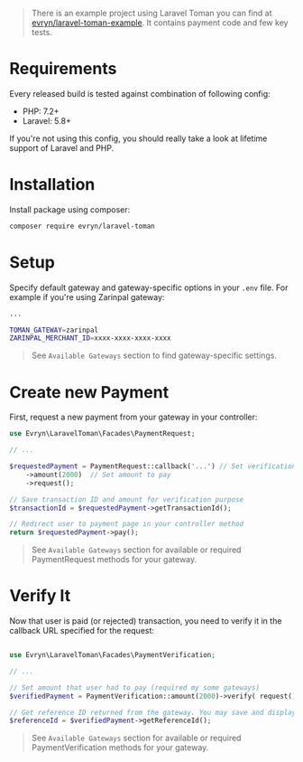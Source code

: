> There is an example project using Laravel Toman you can find at [evryn/laravel-toman-example](https://github.com/evryn/laravel-toman-example). It contains payment code and few key tests.

# Requirements

Every released build is tested against combination of following config:
 * PHP: 7.2+
 * Laravel: 5.8+
 
 If you're not using this config, you should really take a look at lifetime support of Laravel and PHP.

# Installation

Install package using composer:
```bash
composer require evryn/laravel-toman
```

# Setup

Specify default gateway and gateway-specific options in your `.env` file. For example if you're using Zarinpal gateway:
```bash
...

TOMAN_GATEWAY=zarinpal
ZARINPAL_MERCHANT_ID=xxxx-xxxx-xxxx-xxxx
```

> See `Available Gateways` section to find gateway-specific settings.

# Create new Payment

First, request a new payment from your gateway in your controller:
```php
use Evryn\LaravelToman\Facades\PaymentRequest;

// ...

$requestedPayment = PaymentRequest::callback('...') // Set verification callback URL
    ->amount(2000)  // Set amount to pay
    ->request();

// Save transaction ID and amount for verification purpose
$transactionId = $requestedPayment->getTransactionId();

// Redirect user to payment page in your controller method
return $requestedPayment->pay();
```

> See `Available Gateways` section for available or required PaymentRequest methods for your gateway.

# Verify It

Now that user is paid (or rejected) transaction, you need to verify it in the callback URL specified for the request:
```php

use Evryn\LaravelToman\Facades\PaymentVerification;

// ...

// Set amount that user had to pay (required my some gateways)
$verifiedPayment = PaymentVerification::amount(2000)->verify( request() );

// Get reference ID returned from the gateway. You may save and display it to user.
$referenceId = $verifiedPayment->getReferenceId();
```

> See `Available Gateways` section for available or required PaymentVerification methods for your gateway.
